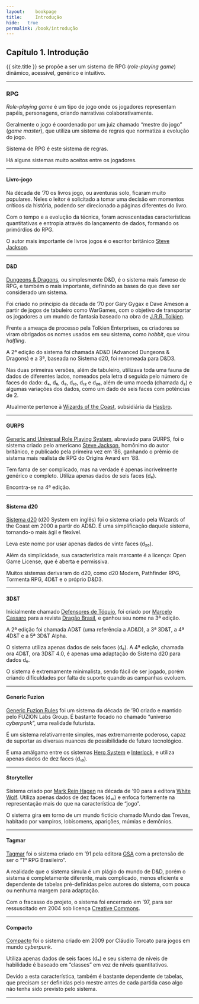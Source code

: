 ```yaml
---
layout:    bookpage
title:     Introdução
hide:   true
permalink: /book/introdução
---
```


## Capítulo 1. Introdução

{{ site.title }} se propõe a ser um sistema de RPG (*role-playing game*)
dinâmico, acessível, genérico e intuitivo.

----------

### RPG

*Role-playing game* é um tipo de jogo onde os jogadores representam papéis,
personagens, criando narrativas colaborativamente.

Geralmente o jogo é coordenado por um juiz chamado “mestre do jogo”
(*game master*), que utiliza um sistema de regras que normatiza a evolução do
jogo.

Sistema de RPG é este sistema de regras.

Há alguns sistemas muito aceitos entre os jogadores.

----------

#### Livro-jogo

Na década de ’70 os livros jogo, ou aventuras solo, ficaram muito populares.
Neles o leitor é solicitado a tomar uma decisão em momentos críticos da
história, podendo ser direcionado a páginas diferentes do livro.

Com o tempo e a evolução da técnica, foram acrescentadas características
quantitativas e entropia através do lançamento de dados,
formando os primórdios do RPG.

O autor mais importante de livros jogos é o escritor britânico
[Steve Jackson](https://www.mobygames.com/developer/sheet/view/developerId,287752/).

----------

#### D&D

[Dungeons & Dragons](http://dnd.wizards.com/), ou simplesmente D&D,
é o sistema mais famoso de RPG, e também o mais importante,
definindo as bases do que deve ser considerado um sistema.

Foi criado no princípio da década de ’70 por Gary Gygax e Dave Ameson a partir
de jogos de tabuleiro como WarGames, com o objetivo de transportar os jogadores
a um mundo de fantasia baseado na obra de
[J.R.R. Tolkien](http://www.tolkienestate.com/en/home.html).

Frente a ameaça de processo pela Tolkien Enterprises,
os criadores se viram obrigados os nomes usados em seu sistema, como *hobbit*,
que virou *halfling*.

A 2ª edição do sistema foi chamada AD&D (Advanced Dungeons & Dragons)
e a 3ª, baseada no Sistema d20, foi renomeada para D&D3.

Nas duas primeiras versões, além de tabuleiro,
utilizava toda uma fauna de dados de diferentes lados,
nomeados pela letra d seguida pelo número de faces do dado:
d₄, d₆, d₈, d₁₀, d₁₂ e d₂₀,
além de uma moeda (chamada d₂) e algumas variações dos dados,
como um dado de seis faces com potências de 2.

Atualmente pertence à [Wizards of the Coast](http://company.wizards.com/),
subsidiária da [Hasbro](https://shop.hasbro.com/pt-br).

----------

#### GURPS

[Generic and Universal Role Playing System](http://www.sjgames.com/gurps/),
abreviado para GURPS, foi o sistema criado pelo americano
[Steve Jackson](http://www.sjgames.com/general/about-sjg.html),
homônimo do autor britânico, e publicado pela primeira vez em ’86,
ganhando o prêmio de sistema mais realista de RPG do Origins Award em ’88.

Tem fama de ser complicado,
mas na verdade é apenas incrivelmente genérico e completo.
Utiliza apenas dados de seis faces (d₆).

Encontra-se na 4ª edição.

----------

#### Sistema d20

[Sistema d20](http://www.wizards.com/default.asp?x=d20/article/srdarchive)
(d20 System em inglês) foi o sistema criado pela Wizards of the Coast em 2000
a partir do AD&D.
É uma simplificação daquele sistema, tornando-o mais ágil e flexível.

Leva este nome por usar apenas dados de vinte faces (d₂₀).

Além da simplicidade, sua característica mais marcante é a licença:
Open Game License, que é aberta e permissiva.

Muitos sistemas derivaram do d20, como d20 Modern, Pathfinder RPG, Tormenta RPG,
4D&T e o próprio D&D3.

----------

#### 3D&T

Inicialmente chamado
[Defensores de Tóquio](http://jamboeditora.com.br/categoria/3det/),
foi criado por [Marcelo Cassaro](https://www.deviantart.com/captainninja)
para a revista
[Dragão Brasil](http://web.archive.org/web/20080822042959/http://www.dragaobrasil.com.br/),
e ganhou seu nome na 3ª edição.

A 2ª edição foi chamada AD&T (uma referência a AD&D), a 3ª 3D&T,
a 4ª 4D&T e a 5ª 3D&T Alpha.

O sistema utiliza apenas dados de seis faces (d₆).
A 4ª edição, chamada ora 4D&T, ora 3D&T 4.0,
é apenas uma adaptação do Sistema d20 para dados d₆.

O sistema é extremamente minimalista, sendo fácil de ser jogado,
porém criando dificuldades por falta de suporte quando as campanhas evoluem.

----------

#### Generic Fuzion

[Generic Fuzion Rules](https://www.yumpu.com/en/document/view/48041056/generic-fuzion-502-mechacom)
foi um sistema da década de ’90 criado e mantido pelo FUZION Labs Group.
É bastante focado no chamado “universo *cyberpunk*”, uma realidade futurista.

É um sistema relativamente simples, mas extremamente poderoso,
capaz de suportar as diversas nuances de possibilidade de futuro tecnológico.

É uma amálgama entre os sistemas
[Hero System](https://curlie.org/Games/Roleplaying/Genres/Universal/Hero_System)
e [Interlock](https://rpggeek.com/rpgsystem/998/interlock),
e utiliza apenas dados de dez faces (d₁₀).

----------

#### Storyteller

Sistema criado por
[Mark Rein·Hagen](https://www.reddit.com/comments/2boyia/i_am_mark_reinhagen_world_creator_and_game/)
na década de ’90 para a editora [White Wolf](https://www.white-wolf.com/).
Utiliza apenas dados de dez faces (d₁₀)
e enfoca fortemente na representação mais do que na característica de “jogo”.

O sistema gira em torno de um mundo fictício chamado Mundo das Trevas,
habitado por vampiros, lobisomens, aparições, múmias e demônios.

----------

#### Tagmar

[Tagmar](http://www.tagmar.com.br/) foi o sistema criado em ’91 pela editora
[GSA](https://www.estantevirtual.com.br/editora/gsa) com a pretensão de ser
o “1º RPG Brasileiro”.

A realidade que o sistema simula é um plágio do mundo de D&D,
porém o sistema é completamente diferente, mais complicado,
menos eficiente e dependente de tabelas pré-definidas pelos autores do sistema,
com pouca ou nenhuma margem para adaptação.

Com o fracasso do projeto, o sistema foi encerrado em ’97,
para ser ressuscitado em 2004 sob licença
[Creative Commons](https://creativecommons.org/).

----------

#### Compacto

[Compacto](https://claudiotorcato.wordpress.com/2009/02/13/sistema-de-rpg-compacto/)
foi o sistema criado em 2009 por Cláudio Torcato para jogos em mundo
*cyberpunk*.

Utiliza apenas dados de seis faces (d₆)
e seu sistema de níveis de habilidade é baseado em “classes” em vez de
níveis quantitativos.

Devido a esta característica, também é bastante dependente de tabelas,
que precisam ser definidas pelo mestre antes de cada partida
caso algo não tenha sido previsto pelo sistema.

----------
